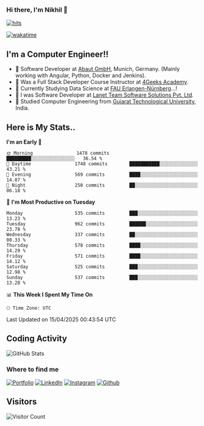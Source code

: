 ### Hi there, I'm Nikhil 👋

[![hits](https://hits.sh/github.com/silentsoft/hits.svg?color=2311cc)](https://hits.sh/github.com/silentsoft/hits/)

[![wakatime](https://wakatime.com/badge/user/369b6a3a-7953-4ff9-b7c7-be53d0a7ccc6.svg)](https://wakatime.com/@369b6a3a-7953-4ff9-b7c7-be53d0a7ccc6)

## I'm a  Computer Engineer!!

- 🌱 Software Developer at [Abaut GmbH](https://www.abaut.de/), Munich, Germany. (Mainly working with Angular, Python, Docker and Jenkins).
- 🌱 Was a Full Stack Developer Course Instructor at [4Geeks Academy](https://4geeks.com/).
- 🌱 Currently Studying Data Science at [FAU Erlangen-Nürnberg](https://www.fau.de/)...!
- 🌱 I was Software Developer at [Lanet Team Software Solutions Pvt. Ltd](https://lanetteam.com/).
- 🌱 Studied Computer Engineering from [Gujarat Technological University](https://www.gtu.ac.in/), India.

<h2>Here is My Stats..</h2>

<!--START_SECTION:waka-->
**I'm an Early 🐤** 

```text
🌞 Morning                1478 commits        █████████░░░░░░░░░░░░░░░░   36.54 % 
🌆 Daytime                1748 commits        ███████████░░░░░░░░░░░░░░   43.21 % 
🌃 Evening                569 commits         ████░░░░░░░░░░░░░░░░░░░░░   14.07 % 
🌙 Night                  250 commits         ██░░░░░░░░░░░░░░░░░░░░░░░   06.18 % 
```
📅 **I'm Most Productive on Tuesday** 

```text
Monday                   535 commits         ███░░░░░░░░░░░░░░░░░░░░░░   13.23 % 
Tuesday                  962 commits         ██████░░░░░░░░░░░░░░░░░░░   23.78 % 
Wednesday                337 commits         ██░░░░░░░░░░░░░░░░░░░░░░░   08.33 % 
Thursday                 578 commits         ████░░░░░░░░░░░░░░░░░░░░░   14.29 % 
Friday                   571 commits         ████░░░░░░░░░░░░░░░░░░░░░   14.12 % 
Saturday                 525 commits         ███░░░░░░░░░░░░░░░░░░░░░░   12.98 % 
Sunday                   537 commits         ███░░░░░░░░░░░░░░░░░░░░░░   13.28 % 
```


📊 **This Week I Spent My Time On** 

```text
🕑︎ Time Zone: UTC
```


 Last Updated on 15/04/2025 00:43:54 UTC
<!--END_SECTION:waka-->


<h2>Coding Activity</h2>

<p><img src="https://wakatime.com/share/@nikhilmaguwala/7dd532b8-3e5e-4c26-8c46-68cc27712a92.svg" alt="GitHub Stats"></p>

<h3>Where to find me</h3>
<p>
    <a href="https://www.nikhilmaguwala.vercel.app" target="_blank"><img alt="Portfolio" src="https://img.shields.io/badge/portfolio-%23000000.svg?&style=for-the-    badge&logo=About.me&logoColor=white" /></a>
    <a href="https://www.linkedin.com/in/nikhil-maguwala" target="_blank"><img alt="LinkedIn" src="https://img.shields.io/badge/linkedin-%230077B5.svg?&style=for-the-badge&logo=linkedin&logoColor=white" /></a> 
    <a href="https://www.instagram.com/nikhil_maguwala/" target="_blank"><img alt="Instagram" src="https://img.shields.io/badge/instagram-%23E4405F.svg?&style=for-the-badge&logo=instagram&logoColor=white" /></a>
    <a href="https://github.com/nikhilmaguwala" target="_blank"><img alt="Github" src="https://img.shields.io/badge/GitHub-%2312100E.svg?&style=for-the-badge&logo=Github&logoColor=white" /></a>
</p>


<h2>Visitors</h2>

![Visitor Count](https://profile-counter.glitch.me/nikhilmaguwala/count.svg)

[website]: https://nikhilmaguwala.github.io/
[instagram]: https://www.instagram.com/nikhil_maguwala/
[linkedin]: https://www.linkedin.com/in/nikhil-maguwala/


